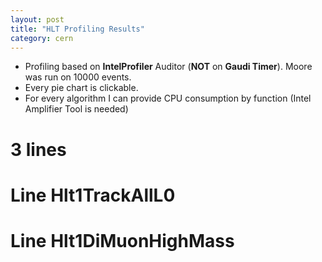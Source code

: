 ```yaml
---
layout: post
title: "HLT Profiling Results"
category: cern
---
```

<script type="text/javascript" src="/js/build/cputree.js"></script>

<script type="text/javascript">
var db_3lines = ["Total", 925615.0, [["Hlt1DiMuonHighMass", 643973.0, [["Hlt1DiMuonHighMassFilterSequence", 632275.0, [["Hlt1DiMuonHighMassStreamer", 601963.0, [["FastVeloHlt", 105119.0, []], ["MuonRec", 23073.0, []], ["Velo2CandidatesDiMuonHighMass", 6333.0, []]]], ["GECLooseUnit", 26345.0, [["createVeloLiteClusters", 16751.0, []], ["createITLiteClusters", 9594.0, []]]]]], ["Hlt1DiMuonHighMassL0DUFilterSequence", 11266.0, [["L0DUFromRaw", 11156.0, []], ["Hlt1DiMuonHighMassL0DUFilter", 110.0, []]]], ["Hlt1DiMuonHighMassPreScaler", 10.0, []]]], ["Hlt1TrackAllL0", 206371.0, [["Hlt1TrackAllL0FilterSequence", 205900.0, [["Hlt1TrackAllL0Unit", 150129.0, [["Velo2CandidatesTrackAllL0", 8551.0, []]]], ["HltPV3D", 41928.0, [["FastVeloHlt", 29619.0, []], ["HltPVsPV3D", 12309.0, []]]], ["GECLooseUnit", 11714.0, [["createVeloLiteClusters", 6001.0, []], ["createITLiteClusters", 5713.0, []]]]]], ["Hlt1TrackAllL0L0DUFilterSequence", 20.0, [["Hlt1TrackAllL0L0DUFilter", 10.0, []]]]]], ["Hlt1DiMuonLowMass", 71828.0, [["Hlt1DiMuonLowMassFilterSequence", 71241.0, [["HltPV3D", 55705.0, [["HltPVsPV3D", 55705.0, []]]], ["Hlt1DiMuonLowMassStreamer", 13883.0, [["Velo2CandidatesDiMuonLowMass", 5702.0, []]]]]], ["Hlt1DiMuonLowMassL0DUFilterSequence", 30.0, [["Hlt1DiMuonLowMassL0DUFilter", 10.0, []]]]]], ["Other", 1116.0, []]]];

var db_hlt1trackalll0 = ["Total", 483791.0, [["Hlt1TrackAllL0FilterSequence", 470873.0, [["Hlt1TrackAllL0Unit", 230205.0, [["Velo2CandidatesTrackAllL0", 8314.0, []]]], ["HltPV3D", 199266.0, [["FastVeloHlt", 136519.0, []], ["HltPVsPV3D", 62747.0, []]]], ["GECLooseUnit", 33685.0, [["createVeloLiteClusters", 20861.0, []], ["createITLiteClusters", 12824.0, []]]]]], ["Hlt1TrackAllL0L0DUFilterSequence", 11576.0, [["L0DUFromRaw", 11516.0, []], ["Hlt1TrackAllL0L0DUFilter", 60.0, []]]], ["Other", 651.0, []]]];

var db_hlt1dimuonhighmass = ["Total", 661848.0, [["Hlt1DiMuonHighMassFilterSequence", 650362.0, [["Hlt1DiMuonHighMassStreamer", 620920.0, [["FastVeloHlt", 108248.0, []], ["MuonRec", 22132.0, []], ["Velo2CandidatesDiMuonHighMass", 6504.0, []]]], ["GECLooseUnit", 25692.0, [["createVeloLiteClusters", 15734.0, []], ["createITLiteClusters", 9958.0, []]]]]], ["Hlt1DiMuonHighMassL0DUFilterSequence", 10564.0, [["L0DUFromRaw", 10478.0, []], ["Hlt1DiMuonHighMassL0DUFilter", 86.0, []]]], ["Other", 511.0, []], ["Hlt1DiMuonHighMassPreScaler", 10.0, []]]];

google.load("visualization", "1", {packages:["corechart", "table"]});
google.setOnLoadCallback(function() { 
  cputree_draw_chart([],db_3lines, "lines3_div");
  cputree_draw_chart([],db_hlt1trackalll0, "l0_div");
  cputree_draw_chart([],db_hlt1dimuonhighmass, "dimuonhighmass_div");
  
  cputree_table(db_3lines, "lines3db_div");
  cputree_table(db_hlt1trackalll0, "l0db_div");
  cputree_table(db_hlt1trackalll0, "dimuonhighmassdb_div");
});

</script>

* Profiling based on **IntelProfiler** Auditor (**NOT** on **Gaudi Timer**). 
  Moore was run on 10000 events.
* Every pie chart is clickable.
* For every algorithm I can provide CPU consumption by function
  (Intel Amplifier Tool is needed)

# 3 lines

<div id="lines3_div"></div>
<div id="lines3db_div"></div>

# Line Hlt1TrackAllL0

<div id="l0_div"></div>
<div id="l0db_div"></div>

# Line Hlt1DiMuonHighMass

<div id="dimuonhighmass_div"></div>
<div id="dimuonhighmassdb_div"></div>
